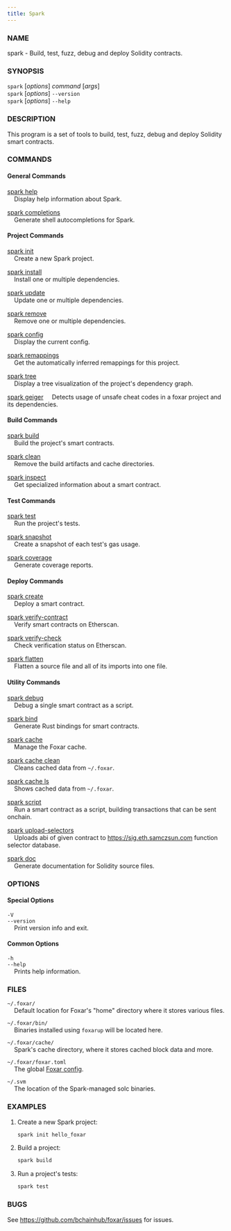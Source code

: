 ```yaml
---
title: Spark
---
```


### NAME

spark - Build, test, fuzz, debug and deploy Solidity contracts.

### SYNOPSIS

`spark` [*options*] *command* [*args*]  
`spark` [*options*] `--version`  
`spark` [*options*] `--help`

### DESCRIPTION

This program is a set of tools to build, test, fuzz, debug and deploy Solidity smart contracts.

### COMMANDS

#### General Commands

[spark help](./spark-help.md)  
&nbsp;&nbsp;&nbsp;&nbsp;Display help information about Spark.

[spark completions](./spark-completions.md)  
&nbsp;&nbsp;&nbsp;&nbsp;Generate shell autocompletions for Spark.

#### Project Commands

[spark init](./spark-init.md)  
&nbsp;&nbsp;&nbsp;&nbsp;Create a new Spark project.

[spark install](./spark-install.md)  
&nbsp;&nbsp;&nbsp;&nbsp;Install one or multiple dependencies.

[spark update](./spark-update.md)  
&nbsp;&nbsp;&nbsp;&nbsp;Update one or multiple dependencies.

[spark remove](./spark-remove.md)  
&nbsp;&nbsp;&nbsp;&nbsp;Remove one or multiple dependencies.

[spark config](./spark-config.md)  
&nbsp;&nbsp;&nbsp;&nbsp;Display the current config.

[spark remappings](./spark-remappings.md)  
&nbsp;&nbsp;&nbsp;&nbsp;Get the automatically inferred remappings for this project.

[spark tree](./spark-tree.md)  
&nbsp;&nbsp;&nbsp;&nbsp;Display a tree visualization of the project's dependency graph.

[spark geiger](./spark-geiger.md)
&nbsp;&nbsp;&nbsp;&nbsp;Detects usage of unsafe cheat codes in a foxar project and its dependencies.

#### Build Commands

[spark build](./spark-build.md)  
&nbsp;&nbsp;&nbsp;&nbsp;Build the project's smart contracts.

[spark clean](./spark-clean.md)  
&nbsp;&nbsp;&nbsp;&nbsp;Remove the build artifacts and cache directories.

[spark inspect](./spark-inspect.md)  
&nbsp;&nbsp;&nbsp;&nbsp;Get specialized information about a smart contract.

#### Test Commands

[spark test](./spark-test.md)  
&nbsp;&nbsp;&nbsp;&nbsp;Run the project's tests.

[spark snapshot](./spark-snapshot.md)  
&nbsp;&nbsp;&nbsp;&nbsp;Create a snapshot of each test's gas usage.

[spark coverage](./spark-coverage.md)  
&nbsp;&nbsp;&nbsp;&nbsp;Generate coverage reports.

#### Deploy Commands

[spark create](./spark-create.md)  
&nbsp;&nbsp;&nbsp;&nbsp;Deploy a smart contract.

[spark verify-contract](./spark-verify-contract.md)  
&nbsp;&nbsp;&nbsp;&nbsp;Verify smart contracts on Etherscan.

[spark verify-check](./spark-verify-check.md)  
&nbsp;&nbsp;&nbsp;&nbsp;Check verification status on Etherscan.

[spark flatten](./spark-flatten.md)  
&nbsp;&nbsp;&nbsp;&nbsp;Flatten a source file and all of its imports into one file.

#### Utility Commands

[spark debug](./spark-debug.md)  
&nbsp;&nbsp;&nbsp;&nbsp;Debug a single smart contract as a script.

[spark bind](./spark-bind.md)  
&nbsp;&nbsp;&nbsp;&nbsp;Generate Rust bindings for smart contracts.

[spark cache](./spark-cache.md)  
&nbsp;&nbsp;&nbsp;&nbsp;Manage the Foxar cache.

[spark cache clean](./spark-cache-clean.md)  
&nbsp;&nbsp;&nbsp;&nbsp;Cleans cached data from `~/.foxar`.

[spark cache ls](./spark-cache-ls.md)  
&nbsp;&nbsp;&nbsp;&nbsp;Shows cached data from `~/.foxar`.

[spark script](./spark-script.md)  
&nbsp;&nbsp;&nbsp;&nbsp;Run a smart contract as a script, building transactions that can be sent onchain.

[spark upload-selectors](./spark-upload-selectors.md)  
&nbsp;&nbsp;&nbsp;&nbsp;Uploads abi of given contract to https://sig.eth.samczsun.com function selector database.

[spark doc](./spark-doc.md)  
&nbsp;&nbsp;&nbsp;&nbsp;Generate documentation for Solidity source files.

### OPTIONS

#### Special Options

`-V`  
`--version`  
&nbsp;&nbsp;&nbsp;&nbsp;Print version info and exit.

#### Common Options

`-h`  
`--help`  
&nbsp;&nbsp;&nbsp;&nbsp;Prints help information.

### FILES

`~/.foxar/`  
&nbsp;&nbsp;&nbsp;&nbsp;Default location for Foxar's "home" directory where it stores various files.

`~/.foxar/bin/`  
&nbsp;&nbsp;&nbsp;&nbsp;Binaries installed using `foxarup` will be located here.

`~/.foxar/cache/`  
&nbsp;&nbsp;&nbsp;&nbsp;Spark's cache directory, where it stores cached block data and more.

`~/.foxar/foxar.toml`  
&nbsp;&nbsp;&nbsp;&nbsp;The global [Foxar config](../config/overview).

`~/.svm`  
&nbsp;&nbsp;&nbsp;&nbsp;The location of the Spark-managed solc binaries.

### EXAMPLES

1. Create a new Spark project:

   ```sh
   spark init hello_foxar
   ```

2. Build a project:

   ```sh
   spark build
   ```

3. Run a project's tests:
   ```sh
   spark test
   ```

### BUGS

See https://github.com/bchainhub/foxar/issues for issues.
